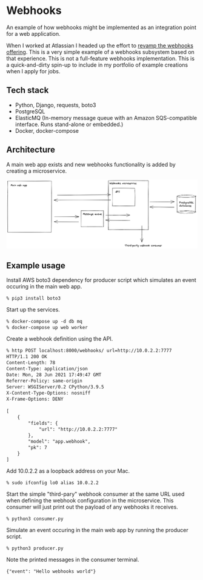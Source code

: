# Webhooks

An example of how webhooks might be implemented as an integration point for a web application.

When I worked at Atlassian I headed up the effort to [revamp the webhooks offering](https://bitbucket.org/blog/the-new-bitbucket-webhooks). This is a very simple example of a webhooks subsystem based on that experience. This is not a full-feature webhooks implementation. This is a quick-and-dirty spin-up to include in my portfolio of example creations when I apply for jobs.


## Tech stack

* Python, Django, requests, boto3
* PostgreSQL
* ElasticMQ (In-memory message queue with an Amazon SQS-compatible interface. Runs stand-alone or embedded.)
* Docker, docker-compose


## Architecture

A main web app exists and new webhooks functionality is added by creating a microservice.

![Webhooks](images/webhooks.png)


## Example usage

Install AWS boto3 dependency for producer script which simulates an event occuring in the main web app.

    % pip3 install boto3

Start up the services.

    % docker-compose up -d db mq
    % docker-compose up web worker

Create a webhook definition using the API.

    % http POST localhost:8000/webhooks/ url=http://10.0.2.2:7777
    HTTP/1.1 200 OK
    Content-Length: 78
    Content-Type: application/json
    Date: Mon, 28 Jun 2021 17:49:47 GMT
    Referrer-Policy: same-origin
    Server: WSGIServer/0.2 CPython/3.9.5
    X-Content-Type-Options: nosniff
    X-Frame-Options: DENY

    [
        {
            "fields": {
                "url": "http://10.0.2.2:7777"
            },
            "model": "app.webhook",
            "pk": 7
        }
    ]

Add 10.0.2.2 as a loopback address on your Mac.

    % sudo ifconfig lo0 alias 10.0.2.2

Start the simple "third-pary" webhook consumer at the same URL used when defining the webhook configuration in the microservice. This consumer will just print out the payload of any webhooks it receives.

    % python3 consumer.py

Simulate an event occuring in the main web app by running the producer script.

    % python3 producer.py

Note the printed messages in the consumer terminal.

    {"event": "Hello webhooks world"}
